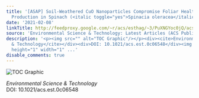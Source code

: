 ```yaml
---
title: '[ASAP] Soil-Weathered CuO Nanoparticles Compromise Foliar Health and Pigment
  Production in Spinach (<italic toggle="yes">Spinacia oleracea</italic>)'
date: '2021-02-08'
linkTitle: http://feedproxy.google.com/~r/acs/esthag/~3/PuXNGYoc0jQ/acs.est.0c06548
source: 'Environmental Science & Technology: Latest Articles (ACS Publications)'
description: '<p><img src="" alt="TOC Graphic"/></p><div><cite>Environmental Science
  & Technology</cite></div><div>DOI: 10.1021/acs.est.0c06548</div><img src="http://feeds.feedburner.com/~r/acs/esthag/~4/PuXNGYoc0jQ"
  height="1" width="1" ...'
disable_comments: true
---
```

<p><img src="" alt="TOC Graphic"/></p><div><cite>Environmental Science & Technology</cite></div><div>DOI: 10.1021/acs.est.0c06548</div><img src="http://feeds.feedburner.com/~r/acs/esthag/~4/PuXNGYoc0jQ" height="1" width="1" ...